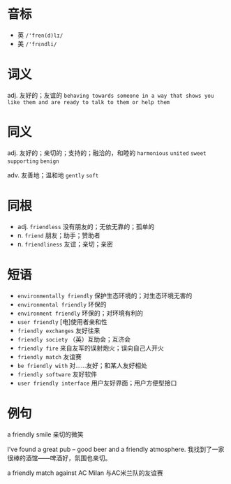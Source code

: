 # 音标

- 英 `/'fren(d)lɪ/`
- 美 `/'frɛndli/`

# 词义

adj. 友好的；友谊的
`behaving towards someone in a way that shows you like them and are ready to talk to them or help them`

# 同义

adj. 友好的；亲切的；支持的；融洽的，和睦的
`harmonious` `united` `sweet` `supporting` `benign`

adv. 友善地；温和地
`gently` `soft`

# 同根

- adj. `friendless` 没有朋友的；无依无靠的；孤单的
- n. `friend` 朋友；助手；赞助者
- n. `friendliness` 友谊；亲切；亲密

# 短语

- `environmentally friendly` 保护生态环境的；对生态环境无害的
- `environmental friendly` 环保的
- `environment friendly` 环保的；对环境有利的
- `user friendly` [电]使用者亲和性
- `friendly exchanges` 友好往来
- `friendly society` （英）互助会；互济会
- `friendly fire` 来自友军的误射炮火；误向自己人开火
- `friendly match` 友谊赛
- `be friendly with` 对……友好；和某人友好相处
- `friendly software` 友好软件
- `user friendly interface` 用户友好界面；用户方便型接口

# 例句

a friendly smile
亲切的微笑

I’ve found a great pub – good beer and a friendly atmosphere.
我找到了一家很棒的酒馆——啤酒好，氛围也亲切。

a friendly match against AC Milan
与AC米兰队的友谊赛



